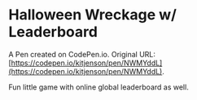 # Halloween Wreckage w/ Leaderboard

A Pen created on CodePen.io. Original URL: [https://codepen.io/kitjenson/pen/NWMYddL](https://codepen.io/kitjenson/pen/NWMYddL).

Fun little game with online global leaderboard as well.